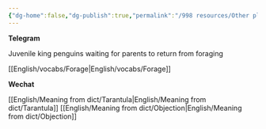 ```yaml
---
{"dg-home":false,"dg-publish":true,"permalink":"/998 resources/Other platforms - English/","dgPassFrontmatter":true}
---
```



**Telegram**

Juvenile king penguins waiting for parents to return from foraging

[[English/vocabs/Forage\|English/vocabs/Forage]]

**Wechat**

[[English/Meaning from dict/Tarantula\|English/Meaning from dict/Tarantula]]
[[English/Meaning from dict/Objection\|English/Meaning from dict/Objection]]